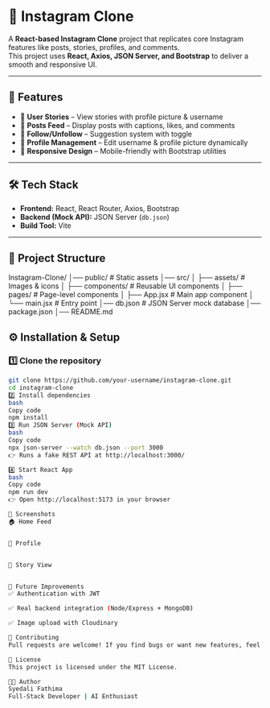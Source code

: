 # 📸 Instagram Clone

A **React-based Instagram Clone** project that replicates core Instagram features like posts, stories, profiles, and comments.  
This project uses **React, Axios, JSON Server, and Bootstrap** to deliver a smooth and responsive UI.

---

## 🚀 Features
- 🔹 **User Stories** – View stories with profile picture & username  
- 🔹 **Posts Feed** – Display posts with captions, likes, and comments  
- 🔹 **Follow/Unfollow** – Suggestion system with toggle  
- 🔹 **Profile Management** – Edit username & profile picture dynamically  
- 🔹 **Responsive Design** – Mobile-friendly with Bootstrap utilities  

---

## 🛠️ Tech Stack
- **Frontend:** React, React Router, Axios, Bootstrap  
- **Backend (Mock API):** JSON Server (`db.json`)  
- **Build Tool:** Vite  

---

## 📂 Project Structure

Instagram-Clone/
│── public/ # Static assets
│── src/
│ ├── assets/ # Images & icons
│ ├── components/ # Reusable UI components
│ ├── pages/ # Page-level components
│ ├── App.jsx # Main app component
│ └── main.jsx # Entry point
│── db.json # JSON Server mock database
│── package.json
│── README.md

## ⚙️ Installation & Setup

### 1️⃣ Clone the repository
```bash
git clone https://github.com/your-username/instagram-clone.git
cd instagram-clone
2️⃣ Install dependencies
bash
Copy code
npm install
3️⃣ Run JSON Server (Mock API)
bash
Copy code
npx json-server --watch db.json --port 3000
👉 Runs a fake REST API at http://localhost:3000/

4️⃣ Start React App
bash
Copy code
npm run dev
👉 Open http://localhost:5173 in your browser

📸 Screenshots
🏠 Home Feed


👤 Profile


📖 Story View


📌 Future Improvements
✅ Authentication with JWT

✅ Real backend integration (Node/Express + MongoDB)

✅ Image upload with Cloudinary

🙌 Contributing
Pull requests are welcome! If you find bugs or want new features, feel free to fork the repo and submit a PR.

📄 License
This project is licensed under the MIT License.

👩‍💻 Author
Syedali Fathima
Full-Stack Developer | AI Enthusiast
